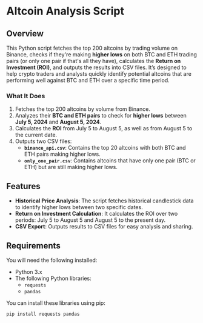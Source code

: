 # Altcoin Analysis Script

## Overview
This Python script fetches the top 200 altcoins by trading volume on Binance, checks if they're making **higher lows** on both BTC and ETH trading pairs (or only one pair if that's all they have), calculates the **Return on Investment (ROI)**, and outputs the results into CSV files. It’s designed to help crypto traders and analysts quickly identify potential altcoins that are performing well against BTC and ETH over a specific time period.

### What It Does
1. Fetches the top 200 altcoins by volume from Binance.
2. Analyzes their **BTC and ETH pairs** to check for **higher lows** between **July 5, 2024** and **August 5, 2024**.
3. Calculates the **ROI** from July 5 to August 5, as well as from August 5 to the current date.
4. Outputs two CSV files:
   - **`binance_api.csv`**: Contains the top 20 altcoins with both BTC and ETH pairs making higher lows.
   - **`only_one_pair.csv`**: Contains altcoins that have only one pair (BTC or ETH) but are still making higher lows.

## Features
- **Historical Price Analysis**: The script fetches historical candlestick data to identify higher lows between two specific dates.
- **Return on Investment Calculation**: It calculates the ROI over two periods: July 5 to August 5 and August 5 to the present day.
- **CSV Export**: Outputs results to CSV files for easy analysis and sharing.

## Requirements
You will need the following installed:
- Python 3.x
- The following Python libraries:
  - `requests`
  - `pandas`

You can install these libraries using pip:
```bash
pip install requests pandas

